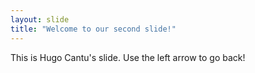 ```yaml
---
layout: slide
title: "Welcome to our second slide!"
---
```

This is Hugo Cantu's slide.
Use the left arrow to go back!
